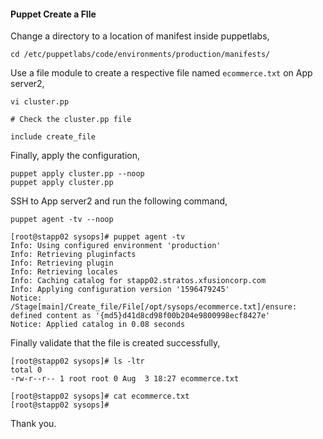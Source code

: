 #### Puppet Create a FIle

Change a directory to a location of manifest inside puppetlabs,

    cd /etc/puppetlabs/code/environments/production/manifests/

Use a file module to create a respective file named `ecommerce.txt` on App server2, 

    vi cluster.pp
    
    # Check the cluster.pp file 

    include create_file

Finally, apply the configuration,

    puppet apply cluster.pp --noop
    puppet apply cluster.pp

SSH to App server2 and run the following command,

    puppet agent -tv --noop

    [root@stapp02 sysops]# puppet agent -tv
    Info: Using configured environment 'production'
    Info: Retrieving pluginfacts
    Info: Retrieving plugin
    Info: Retrieving locales
    Info: Caching catalog for stapp02.stratos.xfusioncorp.com
    Info: Applying configuration version '1596479245'
    Notice: /Stage[main]/Create_file/File[/opt/sysops/ecommerce.txt]/ensure: defined content as '{md5}d41d8cd98f00b204e9800998ecf8427e'
    Notice: Applied catalog in 0.08 seconds

Finally validate that the file is created successfully,

    [root@stapp02 sysops]# ls -ltr
    total 0
    -rw-r--r-- 1 root root 0 Aug  3 18:27 ecommerce.txt

    [root@stapp02 sysops]# cat ecommerce.txt
    [root@stapp02 sysops]#

Thank you.



